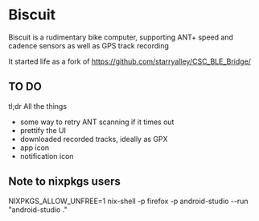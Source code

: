 # Biscuit

Biscuit is a rudimentary bike computer, supporting ANT+ speed and cadence sensors as well as
GPS track recording

It started life as a fork of https://github.com/starryalley/CSC_BLE_Bridge/

## TO DO

tl;dr All the things

- some way to retry ANT scanning if it times out
- prettify the UI
- downloaded recorded tracks, ideally as GPX
- app icon
- notification icon

## Note to nixpkgs users

NIXPKGS_ALLOW_UNFREE=1  nix-shell -p firefox -p android-studio --run "android-studio ."
